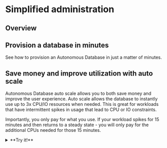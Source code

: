 # Simplified administration

## Overview


## Provision a database in minutes
See how to provision an Autonomous Database in just a matter of minutes.

[](youtube:C7Ui7dlpWXY)

## Save money and improve utilization with auto scale 
Autonomous Database auto scale allows you to both save money and improve the user experience. Auto scale allows the database to instantly use up to 3x CPU/IO resources when needed. This is great for workloads that have intermittent spikes in usage that lead to CPU or IO constraints.

Importantly, you only pay for what you use. If your workload spikes for 15 minutes and then returns to a steady state - you will only pay for the additional CPUs needed for those 15 minutes.

[](youtube:QqeKd_glinY)

<details>
<summary>**Try it!**</summary>

Open two terminal windows:
    
**Auto scale ON**

```console
<copy>
ssh developer
cd autoscale-demo/
. env-on
# -l is the number of sessions. Below, it's 24
./autoscale-runqueries.sh -d $DBNAME -p $DBPASS -l 24
</copy>
```

**Auto scale OFF**

```console
<copy>
ssh developer
cd autoscale-demo/
. env-off
# -l is the number of sessions. Below, it's 24
./fixed-runqueries.sh -d $DBNAME -p $DBPASS -l 24
</copy>
```

Then, monitor the queries:
* [Auto scale ON](https://qggemtywectzfj9-autoscaleon.adb.sa-saopaulo-1.oraclecloudapps.com/ords/admin/_sdw/?nav=autonomous-db)
* [Auto scale OFF](https://qggemtywectzfj9-autoscaleoff.adb.sa-saopaulo-1.oraclecloudapps.com/ords/admin/_sdw/?nav=autonomous-db)

**End the workload**
```console
<copy>
ssh developer
cd autoscale-demo/
./kill-workload.sh
</copy>
```

</details>

